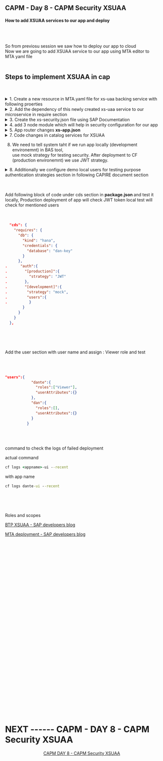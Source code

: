 ## CAPM - Day 8 - CAPM Security XSUAA 

#### How to add XSUAA services to our app and deploy 

</br>
</br>

So from previosu session we saw how to deploy our app to cloud 
</br> Now we are going to add XSUAA service to our app using MTA editor to MTA yaml file
</br>
</br>

## Steps to implement XSUAA in cap 
</br>
</br>

<details>
<summary> 1. Create a new resource in MTA.yaml file for xs-uaa backing service with following proerties  </summary>
</br>
</br>
	- name == capp-xsuaa
	- service == xsuaa
	- service-plan == application
	- path == ./xs-security.json
</br>
</br>
	
```yaml
  - name: capp-xsuaa
    type: org.cloudfoundry.managed-service
    parameters:
      service: xsuaa
      service-plan: application
      path: ./xs-security.json
      config:
        xsappname: capp-${org}-${space}
        tenant-mode: dedicated
```
</br>
</br>

Using MTA yaml editor from the BAS open the MTA.yaml file and make the following changes
</br>
</br>
<img src="./files/capmd8-1.png" >
</br>
</br>
Define XSUAA section in MTA yaml file  
</br>
</br>
<img src="./files/capmd8-2.png" >
</br>
</br>
Add managed services type for XSUAA 
</br>
</br>
<img src="./files/capmd8-3.png" >
</br>
</br>
define the essential properties as shown below 
</br>
</br>
<img src="./files/capmd8-4.png" >
</br>
</br>
</details>

  

<details>
<summary> 2. Add the dependency of this newly created xs-uaa service to our microservice in require section </summary>
</br>
</br>
Add xsuaa aunthentication to SRV module and UI module in MTA yaml file as shown below

</br>
</br>
<img src="./files/capmd8-9.png" >
</br>
</br>
<img src="./files/capmd8-10.png" >
</br>
</br>
The finla file should look like this 
</br>
</br>
<img src="./files/capmd8-4a.png" >
</br>
</br>

## mta.yaml (final) 
</br>
</br>

```yaml
_schema-version: '3.1'
ID: capp
version: 1.0.0
description: "A simple CAP project."
parameters:
  enable-parallel-deployments: true
build-parameters:
  before-all:
    - builder: custom
      commands:
        - npx cds build --production
modules:
# start of UI Module code
  - name: capp-ui
    type: nodejs
    path: app
    parameters:
      buildpack: nodejs_buildpack
    build-parameters:
      builder: npm-ci
    requires:
      - name: srv-api
        group: destinations
        properties:
          name: srv-api
          strictSSL: true
          forwardAuthToken: true
          url: '~{srv-url}'
      - name: capp-xsuaa 
# end of UI Module code
# -----------------------------------
# start of SRV Module code
  - name: capp-srv
    type: nodejs
    path: gen/srv
    parameters:
      buildpack: nodejs_buildpack
    build-parameters:
      builder: npm
    provides:
      - name: srv-api # required by consumers of CAP services (e.g. approuter)
        properties:
          srv-url: ${default-url}
    requires:
      - name: capp-db
      - name: capp-xsuaa 

# end of SRV Module code
# -----------------------------------
# start of DB - deployer Module code
  - name: capp-db-deployer
    type: hdb
    path: gen/db
    parameters:
      buildpack: nodejs_buildpack
    requires:
      - name: capp-db

# end of DB - deployer Module code
# -----------------------------------
# start of DB Module code
resources:
  - name: capp-db
    type: com.sap.xs.hdi-container
    parameters:
      service: hana
      service-plan: hdi-shared
# end of DB Module code
# -----------------------------------
# start of XSUAA Module code
  - name: capp-xsuaa
    type: org.cloudfoundry.managed-service
    parameters:
      service: xsuaa
      service-plan: application
      path: ./xs-security.json
      config:
        xsappname: capp-${org}-${space}
        tenant-mode: dedicated
# -----------------------------------
# end of XSUAA Module code
```

</br>
</br> 
</details>


<details>
<summary> 3. Create the xs-security.json file using SAP Documentation </summary>
</br>
</br>
Create a new file named xs-security.json as shown below 
</br>
</br>
<img src="./files/capmd8-5.png" >
<img src="./files/capmd8-6.png" > 
</br>
</br>

- SAP BTP documentation : [xs-security.json document SAP](https://help.sap.com/docs/btp/sap-business-technology-platform/application-security-descriptor-configuration-syntax)
- Add 2 roles - viewer and the Admin role.
- Viewer role and Admin roles are defined to demonstrate example of row level security for the app.
<img src="./files/capmd8-8.png" >

</br>
</br>

## xs-security.json
</br>
</br>

```json
{
  "xsappname": "mycapapp",
  "tenant-mode": "dedicated",
  "scopes": [
    {
      "name": "$XSAPPNAME.Viewer",
      "description": "someone can view data using this scope"
    },
    {
      "name": "$XSAPPNAME.Admin",
      "description": "someone can perform CURD on data using this scope"
    }
  ],
  "attributes": [
    {
      "name": "BankName",
      "description": "Bank Name property",
      "valueType": "string"
    }
  ],
  "role-templates": [
    {
      "name": "Viewer",
      "description": "View all data from our Catalog service",
      "default-role-name": "Viewer: Authorized to Read All Data",
      "scope-references": [
        "$XSAPPNAME.Viewer"
      ],
      "attribute-references": [
        {
          "name": "BankName"
        }
      ]
    },
    {
      "name": "Admin",
      "description": "Edit, delete all data from service",
      "scope-references": [
        "$XSAPPNAME.Admin"
      ]
    }
  ],
  "authorities": [
    "$ACCEPT_GRANTED_AUTHORITIES"
  ],
  "oauth2-configuration": {
    "token-validity": 9000,
    "redirect-uris": [
      "https://*.cfapps.us10-001.hana.ondemand.com/login/callback"
    ]
  },
  "xsenableasyncservice": "true"
}
```
</br>
</br>
</details>
 

<details>
<summary>4. add 3 node module which will help in security configuration for our app </summary>
</br>
</br> 
   	- npm install passport 
	- npm install @sap/xssec 
	- npm install @sap/xsenv
</br>
</br> 
</details>

<details>
<summary> 5. App router changes <b>xs-app.json</b> </summary>
</br>
</br>
We need to inform app router to contact Xsuaa to mandate the use of JWT token in <b> xs-app.json </b> file
</br> Change authenticationMethod : route and add ( "auhenticationType" : "xsuaa"" )
</br>
</br>   
<img src="./files/capmd8-7.png" >
</br>
</br>
<img src="./files/capmd8-8.png" >
</br>
</br>
</details>

<details>
<summary> 7. Code changes in catalog services for XSUAA </summary>
</br>
We need to secure our resource to only use authenticated user, hence we need to add an annotation in catalog services
   </br> ( requires : 'authenticated-user')
</br>
</br>
</details>


8. We need to tell system  taht if we run app locally (development environemnt) in BAS tool,
   </br> use mock strategy for testing security. After deployment to CF (production environemnt) we use JWT strategy.


<details>
<summary> 8. Additionally we configure demo local users for testing purpose authentication strategies section in following CAPIRE document section  </summary>
</br>
</br>

[Capire Authentication document ](https://cap.cloud.sap/docs/node.js/authentication#enforcement)     
</br>
</br>
<img src="./files/capmd8-14.png" > 
</br>
</br>
</details>



</br>
</br>

Add following block of code under cds section in <b> package.json </b> and test it locally,
Production deployment of app will check JWT token local test will check for mentioned users
</br>
</br>

```json

  "cds": {
    "requires": {
      "db": {
        "kind": "hana",
        "credentials": {
          "database": "dan-key"
        }
      },
.      "auth":{
.        "[production]":{
.          "strategy": "JWT"
.        },
.        "[development]":{
.         "strategy": "mock",
.         "users":{           
.          }
        }
      }
    }
  },

```

</br>
</br>
</br>

Add the user section with user name and assign : Viewer role and test 
</br>
</br>
</br>

```json

"users":{
            "dante":{
              "roles":["Viewer"],
              "userAttributes":{}
            },
            "dan":{
              "roles":[],
              "userAttributes":{}              
            }
          }

```




<!--

</br>
</br>

``` cds 
	


``` 

</br>
</br>
<img src="./files/capmd7-1.png" >
</br>
</br>

## MyService.js 
</br>
</br>

```js



```
</br>
<img src="./files/capmd7-2.png" >
</br>
</br>



<details>
<summary> <b> ALL CODE CHANGES - TODAY SESSION </b> </summary>
</br>
</br>

</br>
</br>

</br>
</br>
</details>


-->

</br>
</br>
</br>
command to check the logs of failed deployment 
</br>

actual command 
```bat 
cf logs <appname>-ui --recent
```

with app name 
```bat 
cf logs dante-ui --recent
```

</br>
</br>
</br>

Roles and scopes 

[BTP XSUAA - SAP developers blog](https://developers.sap.com/tutorials/btp-app-prepare-xsuaa.html)

[MTA deployment - SAP developers blog](https://developers.sap.com/tutorials/btp-app-cap-mta-deployment.html)

</br>
</br>
</br>
</br>
</br>
</br>
</br>
</br>
</br>
</br>
</br>
</br>
</br>
</br>
</br>
</br>
</br>
</br>
</br>
</br>
</br>
</br>
</br>
</br>
</br>


</br>
</br>
</br>
</br>
</br>
</br>
</br>
</br>

# NEXT ------ CAPM - DAY 8 - CAPM Security XSUAA

<p align="center"> 
<a href="https://github.com/Octavius-Dante/Tetra_Proxima/tree/main/CAPM-DAY-8"> CAPM DAY 8 - CAPM Security XSUAA</a> 
</p>
